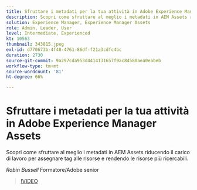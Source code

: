 ```yaml
---
title: Sfruttare i metadati per la tua attività in Adobe Experience Manager Assets
description: Scopri come sfruttare al meglio i metadati in AEM Assets riducendo il carico di lavoro per assegnare tag alle risorse e rendendo le risorse più ricercabili.
solution: Experience Manager, Experience Manager Assets
role: Admin, Leader, User
level: Intermediate, Experienced
kt: 10563
thumbnail: 343815.jpeg
exl-id: d770673b-4f48-4761-86df-f21a3cdfc4bc
duration: 2730
source-git-commit: 9a297cda953d4414131657f9ac84580aea0eabeb
workflow-type: tm+mt
source-wordcount: '81'
ht-degree: 66%

---
```


# Sfruttare i metadati per la tua attività in Adobe Experience Manager Assets

Scopri come sfruttare al meglio i metadati in AEM Assets riducendo il carico di lavoro per assegnare tag alle risorse e rendendo le risorse più ricercabili.

*Robin Bussell* Formatore/Adobe senior

>[!VIDEO](https://video.tv.adobe.com/v/343815/?quality=12&learn=on)
